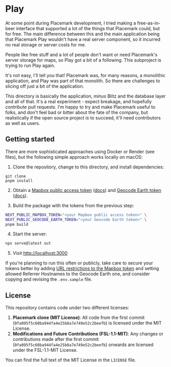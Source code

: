 # Play

At some point during Placemark development, I tried making a free-as-in-beer
interface that supported a lot of the things that Placemark could, but for free.
The main difference between this and the main application being that Placemark Play
wouldn't have a real server component, so it incurred no real storage or server
costs for me.

People like free stuff and a lot of people don't want or need Placemark's server
storage for maps, so Play got a bit of a following. This subproject is trying to
run Play again.

It's not easy, I'll tell you that! Placemark was, for many reasons, a monolithic
application, and Play was part of that monolith. So there are challenges to slicing
off just a bit of the application.

This directory is basically the application, _minus_ Blitz and the database layer
and all of that. It's a real experiment - expect breakage, and hopefully contribute
pull requests. I'm happy to try and make Placemark useful to folks, and don't
feel bad or bitter about the fate of the company, but realistically if the
open source project is to succeed, it'll need contributors as well as users.

## Getting started

There are more sophisticated approaches using Docker or Render (see files), but
the following simple approach works locally on macOS:

1. Clone the repository, change to this directory, and install dependencies:

```
git clone
pnpm install
```

2. Obtain a [Mapbox public access token](https://account.mapbox.com/)
   ([docs](https://docs.mapbox.com/help/getting-started/access-tokens/)) and
   [Geocode Earth token](https://app.geocode.earth/keys)
   ([docs](https://geocode.earth/docs/intro/authentication/)).

3. Build the package with the tokens from the previous step:

```sh
NEXT_PUBLIC_MAPBOX_TOKEN="<your Mapbox public access token>" \
NEXT_PUBLIC_GEOCODE_EARTH_TOKEN="<your Geocode Earth token>" \
pnpm build

```

4. Start the server:

```sh
npx serve@latest out
```

5. Visit [http://localhost:3000](http://localhost:3000)

If you're planning to run this often or publicly, take care to secure your
tokens better by adding [URL restrictions to the Mapbox token](https://docs.mapbox.com/help/getting-started/access-tokens/#url-restrictions) and setting allowed Referrer Hostnames to the Geocode Earth one,
and consider copying and revising the `.env.sample` file.


## License

This repository contains code under two different licenses:

1. **Placemark clone (MIT License)**: All code from the first commit (`0fa095f5c60ba944fa4e25b8a7e749e52c2beefb`) is licensed under the MIT License.
2. **Modifications and Future Contributions (FSL-1.1-MIT)**: Any changes or contributions made after the first commit (`0fa095f5c60ba944fa4e25b8a7e749e52c2beefb`) onwards are licensed under the FSL-1.1-MIT License.

You can find the full text of the MIT License in the `LICENSE` file.
